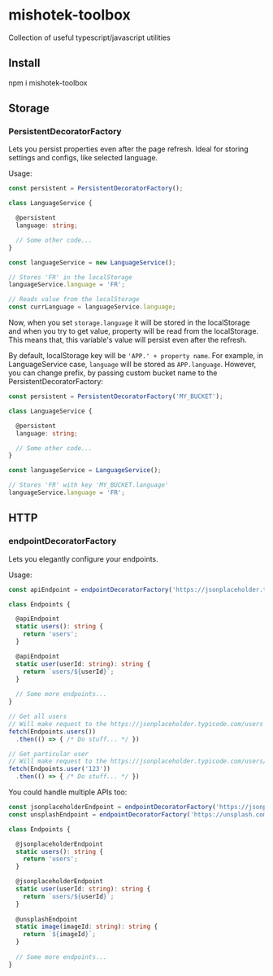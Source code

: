 # mishotek-toolbox
Collection of useful typescript/javascript utilities

## Install
npm i mishotek-toolbox

## Storage
### PersistentDecoratorFactory
Lets you persist properties even after the page refresh. Ideal for storing settings and configs, like selected language.

Usage:
```TypeScript
const persistent = PersistentDecoratorFactory();

class LanguageService {

  @persistent
  language: string;

  // Some other code...
}

const languageService = new LanguageService();

// Stores 'FR' in the localStorage
languageService.language = 'FR';

// Reads value from the localStorage
const currLanguage = languageService.language;
```

Now, when you set ```storage.language``` it will be stored in the localStorage and when you try to get value, property will be read from the localStorage. This means that, this variable's  value will persist even after the refresh.

By default, localStorage key will be ```'APP.' + property name```. For example, in LanguageService case, ```language``` will be stored as ```APP.language```. However, you can change prefix, by passing custom bucket name to the PersistentDecoratorFactory:

```TypeScript
const persistent = PersistentDecoratorFactory('MY_BUCKET');

class LanguageService {

  @persistent
  language: string;

  // Some other code...
}

const languageService = LanguageService();

// Stores 'FR' with key 'MY_BUCKET.language'
languageService.language = 'FR';
```

## HTTP
### endpointDecoratorFactory
Lets you elegantly configure your endpoints.

Usage:
```TypeScript
const apiEndpoint = endpointDecoratorFactory('https://jsonplaceholder.typicode.com/');

class Endpoints {

  @apiEndpoint
  static users(): string {
    return 'users';
  }

  @apiEndpoint
  static user(userId: string): string {
    return `users/${userId}`;
  }
  
  // Some more endpoints...
}

// Get all users
// Will make request to the https://jsonplaceholder.typicode.com/users
fetch(Endpoints.users())
  .then(() => { /* Do stuff... */ })

// Get particular user
// Will make request to the https://jsonplaceholder.typicode.com/users/123
fetch(Endpoints.user('123'))
  .then(() => { /* Do stuff... */ })
```

You could handle multiple APIs too:
```TypeScript
const jsonplaceholderEndpoint = endpointDecoratorFactory('https://jsonplaceholder.typicode.com/');
const unsplashEndpoint = endpointDecoratorFactory('https://unsplash.com/');

class Endpoints {

  @jsonplaceholderEndpoint
  static users(): string {
    return 'users';
  }

  @jsonplaceholderEndpoint
  static user(userId: string): string {
    return `users/${userId}`;
  }
  
  @unsplashEndpoint
  static image(imageId: string): string {
    return `${imageId}`;
  }
  
  // Some more endpoints...
}

```
